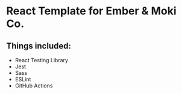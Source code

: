 # React Template for Ember & Moki Co.
  ## Things included:
  - React Testing Library
  - Jest
  - Sass
  - ESLint
  - GitHub Actions